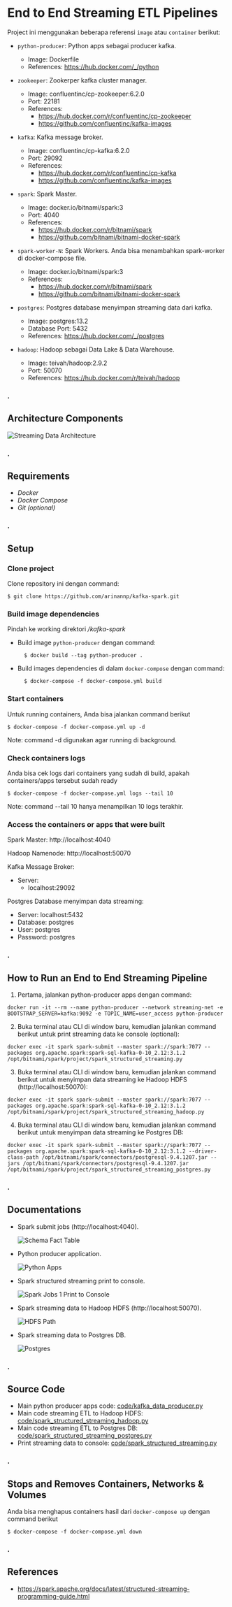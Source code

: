 # End to End Streaming ETL Pipelines

Project ini menggunakan beberapa referensi `image` atau `container` berikut:

* `python-producer`: Python apps sebagai producer kafka.
    * Image: Dockerfile
    * References: https://hub.docker.com/_/python

* `zookeeper`: Zookerper kafka cluster manager.
    * Image: confluentinc/cp-zookeeper:6.2.0
    * Port: 22181
    * References: 
        * https://hub.docker.com/r/confluentinc/cp-zookeeper
        * https://github.com/confluentinc/kafka-images

* `kafka`: Kafka message broker.
    * Image: confluentinc/cp-kafka:6.2.0
    * Port: 29092
    * References: 
        * https://hub.docker.com/r/confluentinc/cp-kafka
        * https://github.com/confluentinc/kafka-images

* `spark`: Spark Master.
    * Image: docker.io/bitnami/spark:3
    * Port: 4040
    * References: 
        * https://hub.docker.com/r/bitnami/spark 
        * https://github.com/bitnami/bitnami-docker-spark        

* `spark-worker-N`: Spark Workers. Anda bisa menambahkan spark-worker di docker-compose file.
    * Image: docker.io/bitnami/spark:3
    * References: 
        * https://hub.docker.com/r/bitnami/spark 
        * https://github.com/bitnami/bitnami-docker-spark

* `postgres`: Postgres database menyimpan streaming data dari kafka.
    * Image: postgres:13.2
    * Database Port: 5432
    * References: https://hub.docker.com/_/postgres

* `hadoop`: Hadoop sebagai Data Lake & Data Warehouse.
    * Image: teivah/hadoop:2.9.2
    * Port: 50070
    * References: https://hub.docker.com/r/teivah/hadoop


### .
## Architecture Components

![](./docs/architecture.png "Streaming Data Architecture")


### .
## Requirements

- *Docker*
- *Docker Compose*
- *Git (optional)*


### .
## Setup

### Clone project

Clone repository ini dengan command:

    $ git clone https://github.com/arinannp/kafka-spark.git


### Build image dependencies

Pindah ke working direktori */kafka-spark*

- Build image `python-producer` dengan command:

        $ docker build --tag python-producer .
    
- Build images dependencies di dalam `docker-compose` dengan command:
        
        $ docker-compose -f docker-compose.yml build


### Start containers

Untuk running containers, Anda bisa jalankan command berikut
        
    $ docker-compose -f docker-compose.yml up -d

Note: command -d digunakan agar running di background.


### Check containers logs

Anda bisa cek logs dari containers yang sudah di build, apakah containers/apps tersebut sudah ready
        
    $ docker-compose -f docker-compose.yml logs --tail 10

Note: command --tail 10 hanya menampilkan 10 logs terakhir.


### Access the containers or apps that were built

Spark Master: http://localhost:4040

Hadoop Namenode: http://localhost:50070

Kafka Message Broker:
* Server: 
    - localhost:29092

Postgres Database menyimpan data streaming:
* Server: localhost:5432
* Database: postgres
* User: postgres
* Password: postgres


### .
## How to Run an End to End Streaming Pipeline

1. Pertama, jalankan python-producer apps dengan command:
```
docker run -it --rm --name python-producer --network streaming-net -e BOOTSTRAP_SERVER=kafka:9092 -e TOPIC_NAME=user_access python-producer
```

2. Buka terminal atau CLI di window baru, kemudian jalankan command berikut untuk print streaming data ke console (optional):
```
docker exec -it spark spark-submit --master spark://spark:7077 --packages org.apache.spark:spark-sql-kafka-0-10_2.12:3.1.2 /opt/bitnami/spark/project/spark_structured_streaming.py
```

3. Buka terminal atau CLI di window baru, kemudian jalankan command berikut untuk menyimpan data streaming ke Hadoop HDFS (http://localhost:50070):
```
docker exec -it spark spark-submit --master spark://spark:7077 --packages org.apache.spark:spark-sql-kafka-0-10_2.12:3.1.2 /opt/bitnami/spark/project/spark_structured_streaming_hadoop.py
```

4. Buka terminal atau CLI di window baru, kemudian jalankan command berikut untuk menyimpan data streaming ke Postgres DB:
```
docker exec -it spark spark-submit --master spark://spark:7077 --packages org.apache.spark:spark-sql-kafka-0-10_2.12:3.1.2 --driver-class-path /opt/bitnami/spark/connectors/postgresql-9.4.1207.jar --jars /opt/bitnami/spark/connectors/postgresql-9.4.1207.jar /opt/bitnami/spark/project/spark_structured_streaming_postgres.py
```


### .
## Documentations

- Spark submit jobs (http://localhost:4040).

    ![](./docs/spark-jobs.png "Schema Fact Table")

- Python producer application.

    ![](./docs/python-apps.png "Python Apps")

- Spark structured streaming print to console.

    ![](./docs/spark-console.png "Spark Jobs 1 Print to Console")

- Spark streaming data to Hadoop HDFS (http://localhost:50070).

    ![](./docs/hadoop-path.png "HDFS Path")

- Spark streaming data to Postgres DB.

    ![](./docs/postgres.png "Postgres")


### .
## Source Code
- Main python producer apps code: [code/kafka_data_producer.py](https://github.com/arinannp/kafka-spark/blob/main/code/kafka_data_producer.py)
- Main code streaming ETL to Hadoop HDFS: [code/spark_structured_streaming_hadoop.py](https://github.com/arinannp/kafka-spark/blob/main/code/spark_structured_streaming_hadoop.py)
- Main code streaming ETL to Postgres DB: [code/spark_structured_streaming_postgres.py](https://github.com/arinannp/kafka-spark/blob/main/code/spark_structured_streaming_postgres.py)
- Print streaming data to console: [code/spark_structured_streaming.py](https://github.com/arinannp/kafka-spark/blob/main/code/spark_structured_streaming.py)


### .
## Stops and Removes Containers, Networks & Volumes
Anda bisa menghapus containers hasil dari `docker-compose up` dengan command berikut
        
    $ docker-compose -f docker-compose.yml down


### .
## References
* https://spark.apache.org/docs/latest/structured-streaming-programming-guide.html
